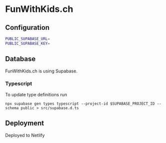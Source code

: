 # FunWithKids.ch

## Configuration

```bash
PUBLIC_SUPABASE_URL=
PUBLIC_SUPABASE_KEY=
```

## Database

FunWithKids.ch is using Supabase.

### Typescript

To update type definitions run

```
npx supabase gen types typescript --project-id $SUPABASE_PROJECT_ID --schema public > src/supabase.d.ts
```

## Deployment

Deployed to Netlify
